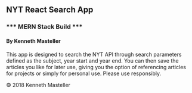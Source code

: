 ## NYT React Search App

### *** MERN Stack Build ***

#### By Kenneth Masteller

This app is designed to search the NYT API through search parameters defined as the subject, year start and year end.  You can then save the articles you like for later use, giving you the option of referencing articles for projects or simply for personal use.  Please use responsibly.

© 2018 Kenneth Masteller
